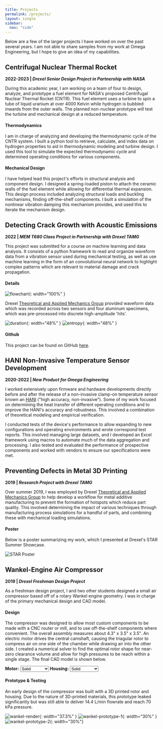 ```yaml
---
title: Projects
permalink: /projects/
layout: single
sidebar:
  nav: "side"
---
```

Below are a few of the larger projects I have worked on over the past several years. I am not able to share samples from my work at Omega Engineering, but I hope to give an idea of my capabilities.

## Centrifugal Nuclear Thermal Rocket
**2022-2023 | *Drexel Senior Design Project in Partnership with NASA***

During this academic year, I am working on a team of four to design, analyze, and prototype a fuel element for NASA's proposed Centrifugal Nuclear Thermal Rocket (CNTR). This fuel element uses a turbine to spin a tube of liquid uranium at over 4000 Kelvin while hydrogen is bubbled inwards from the outer walls. The planned non-nuclear prototype will test the turbine and mechanical design at a reduced temperature.

#### Thermodynamics
I am in charge of analyzing and developing the thermodynamic cycle of the CNTR system. I built a python tool to retrieve, calculate, and index data on hydrogen properties to aid in thermodynamic modeling and turbine design. I used this tool to simulate the expected thermodynamic cycle and determined operating conditions for various components. 

#### Mechanical Design
I have helped lead this project's efforts in structural analysis and component design. I designed a spring-loaded piston to attach the ceramic walls of the fuel element while allowing for differential thermal expansion. This design process included analyzing structural loads and buckling mechanisms, finding off-the-shelf components. I built a simulation of the nonlinear vibration damping this mechanism provides, and used this to iterate the mechanism design. 

<script type="module" src="https://unpkg.com/@google/model-viewer/dist/model-viewer.min.js"></script>
<style> model-viewer#cfe {width: 100%; height: 100px;}</style>
<model-viewer id="cfe"  alt="CFE" src="/assets/CFE.glb" shadow-intensity="1" orientation="90deg 180deg 0deg" camera-controls touch-action="pan-y" min-camera-orbit="auto auto 5%" camera-orbit="0deg 90deg 50%"></model-viewer>

## Detecting Crack Growth with Acoustic Emissions
**2022 | *MEM T680 Class Project in Partnership with Drexel TAMG***

This project was submitted for a course on machine learning and data analysis. It consists of a python framework to read and organize waveform data from a vibration sensor used during mechanical testing, as well as use machine learning in the form of an convolutional neural network to highlight complex patterns which are relevant to material damage and crack propagation. 

#### Details
![flowchart](/assets/flowchart.png){: width="100%" }

Drexel [Theoretical and Applied Mechanics Group](https://tamg.mem.drexel.edu/) provided waveform data which was recorded across two sensors and four aluminum specimens, which was pre-processed into discrete high-amplitude 'hits'.

![duration](/assets/duration.png){: width="48%" }
![entropy](/assets/entropy.png){: width="48%" }

#### Github
This project can be found on GitHub [here](https://github.com/daa97/AE-Crack-Growth).


## HANI Non-Invasive Temperature Sensor Development
**2020-2022 | *New Product for Omega Engineering***

I worked extensively upon firmware and hardware developments directly before and after the release of a non-invasive clamp-on temperature sensor known an [HANI](https://landing.omega.com/hani/) ("high accuracy, non-invasive"). Some of my work focused on determining the heat transfer of different operating conditions and to improve the HANI's accuracy and robustness. This involved a combination of theoretical modeling and empirical verification. 

I conducted tests of the device's performance to allow expanding to new configurations and operating environments and wrote correspond test reports. This involved managing large datasets, and I developed an Excel framework using macros to automate much of the data aggregation and processing.  I also tested and evaluated the performance of prospective components and worked with vendors to ensure our specifications were met. 


## Preventing Defects in Metal 3D Printing
**2019 | *Research Project with Drexel TAMG***

Over summer 2019, I was employed by Drexel [Theoretical and Applied Mechanics Group](https://tamg.mem.drexel.edu/) to help develop a workflow for metal additive manufacturing to prevent the formation of hotspots which reduce part quality. This involved determining the impact of various techniques through manufacturing process simulations for a handful of parts, and combining these with mechanical loading simulations. 

#### Poster
Below is a poster summarizing my work, which I presented at Drexel's STAR Summer Showcase.

![STAR Poster](/assets/STAR.png)

## Wankel-Engine Air Compressor
**2019 | *Drexel Freshman Design Project***

As a freshman design project, I and two other students designed a small air compressor based off of a rotary Wankel engine geometry. I was in charge of the primary mechanical design and CAD model.

#### Design
The compressor was designed to allow most custom components to be made with a CNC router or mill, and to use off-the-shelf components where convenient. The overall assembly measures about 4.3" x 3.5" x 3.5". An electric motor drives the central camshaft, causing the triagular rotor to compress air on one side of the chamber while drawing air into the other side. I created a numerical solver to find the optimal rotor shape for near-zero clearance volume and allow for high pressures to be reach within a single stage. The final CAD model is shown below.

<div class="controls">
  <b>Motor:</b>
  <select id="mot">
    <option value=10>Solid</option>
    <option value=3>Transparent</option>
    <option value=0>Hide</option>
  </select>
  <b>Housing:</b>
  <select id="cas">
    <option value=10>Solid</option>
    <option value=3>Transparent</option>
    <option value=0>Hide</option>
  </select>
</div>
<style> model-viewer#wankel {width: 100%; height: 450px;}</style>
<model-viewer id="wankel" camera-controls touch-action="pan-y" interaction-prompt="none" src="/assets/wankel5.glb" ar alt="A 3D model of a wankel-engine-style compressor" min-camera-orbit="auto auto 5%">
</model-viewer>
<script src="/wankel_model.js"></script>

#### Prototype & Testing
An early design of the compressor was built with a 3D printed rotor and housing. Due to the nature of 3D-printed materials, this prototype leaked significantly but was still able to deliver 14.4 L/min flowrate and reach 70 kPa pressure. 

![wankel-render](/assets/wankel.gif){: width="37.3%" }
![wankel-prototype-1](/assets/proto1.jpg){: width="30%" }
![wankel-prototype-2](/assets/proto2.jpg){: width="30%"}